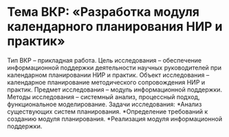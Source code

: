 # Тема ВКР: «Разработка модуля календарного планирования НИР и практик»

Тип ВКР – прикладная работа. 
Цель исследования – обеспечение информационной поддержки деятельности научных руководителей при календарном планировании НИР и практик.
Объект исследования – календарное планирование методического сопровождения НИР и практик.
Предмет исследования – модуль информационной поддержки.
Методы исследования – системный анализ, процессный подход, функциональное моделирование.
Задачи исследования:
*Анализ существующих систем планирования.
*Определение требований к созданию модуля планирования.
*Реализация модуля информационной поддержки.

